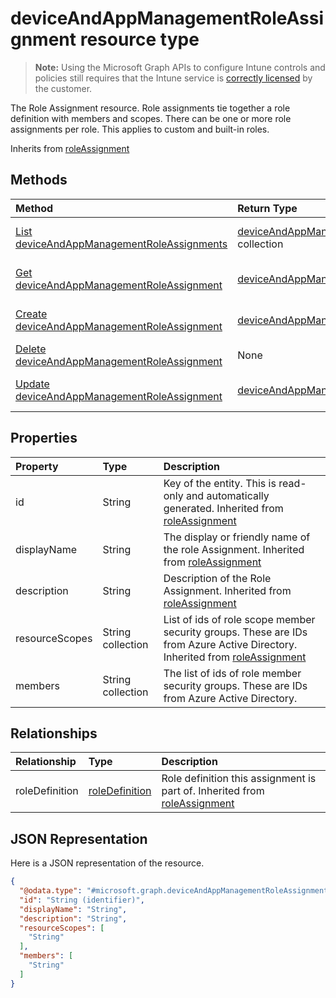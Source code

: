 # deviceAndAppManagementRoleAssignment resource type

> **Note:** Using the Microsoft Graph APIs to configure Intune controls and policies still requires that the Intune service is [correctly licensed](https://go.microsoft.com/fwlink/?linkid=839381) by the customer.

The Role Assignment resource. Role assignments tie together a role definition with members and scopes. There can be one or more role assignments per role. This applies to custom and built-in roles.

Inherits from [roleAssignment](../resources/intune_rbac_roleassignment.md)

## Methods
|Method|Return Type|Description|
|:---|:---|:---|
|[List deviceAndAppManagementRoleAssignments](../api/intune_rbac_deviceandappmanagementroleassignment_list.md)|[deviceAndAppManagementRoleAssignment](../resources/intune_rbac_deviceandappmanagementroleassignment.md) collection|List properties and relationships of the [deviceAndAppManagementRoleAssignment](../resources/intune_rbac_deviceandappmanagementroleassignment.md) objects.|
|[Get deviceAndAppManagementRoleAssignment](../api/intune_rbac_deviceandappmanagementroleassignment_get.md)|[deviceAndAppManagementRoleAssignment](../resources/intune_rbac_deviceandappmanagementroleassignment.md)|Read properties and relationships of the [deviceAndAppManagementRoleAssignment](../resources/intune_rbac_deviceandappmanagementroleassignment.md) object.|
|[Create deviceAndAppManagementRoleAssignment](../api/intune_rbac_deviceandappmanagementroleassignment_create.md)|[deviceAndAppManagementRoleAssignment](../resources/intune_rbac_deviceandappmanagementroleassignment.md)|Create a new [deviceAndAppManagementRoleAssignment](../resources/intune_rbac_deviceandappmanagementroleassignment.md) object.|
|[Delete deviceAndAppManagementRoleAssignment](../api/intune_rbac_deviceandappmanagementroleassignment_delete.md)|None|Deletes a [deviceAndAppManagementRoleAssignment](../resources/intune_rbac_deviceandappmanagementroleassignment.md).|
|[Update deviceAndAppManagementRoleAssignment](../api/intune_rbac_deviceandappmanagementroleassignment_update.md)|[deviceAndAppManagementRoleAssignment](../resources/intune_rbac_deviceandappmanagementroleassignment.md)|Update the properties of a [deviceAndAppManagementRoleAssignment](../resources/intune_rbac_deviceandappmanagementroleassignment.md) object.|

## Properties
|Property|Type|Description|
|:---|:---|:---|
|id|String|Key of the entity. This is read-only and automatically generated. Inherited from [roleAssignment](../resources/intune_rbac_roleassignment.md)|
|displayName|String|The display or friendly name of the role Assignment. Inherited from [roleAssignment](../resources/intune_rbac_roleassignment.md)|
|description|String|Description of the Role Assignment. Inherited from [roleAssignment](../resources/intune_rbac_roleassignment.md)|
|resourceScopes|String collection|List of ids of role scope member security groups.  These are IDs from Azure Active Directory. Inherited from [roleAssignment](../resources/intune_rbac_roleassignment.md)|
|members|String collection|The list of ids of role member security groups. These are IDs from Azure Active Directory.|

## Relationships
|Relationship|Type|Description|
|:---|:---|:---|
|roleDefinition|[roleDefinition](../resources/intune_rbac_roledefinition.md)|Role definition this assignment is part of. Inherited from [roleAssignment](../resources/intune_rbac_roleassignment.md)|

## JSON Representation
Here is a JSON representation of the resource.
<!--{
  "blockType": "resource",
  "keyProperty": "id",
  "baseType": "microsoft.graph.roleAssignment",
  "@odata.type": "microsoft.graph.deviceAndAppManagementRoleAssignment"
}-->
``` json
{
  "@odata.type": "#microsoft.graph.deviceAndAppManagementRoleAssignment",
  "id": "String (identifier)",
  "displayName": "String",
  "description": "String",
  "resourceScopes": [
    "String"
  ],
  "members": [
    "String"
  ]
}
```




